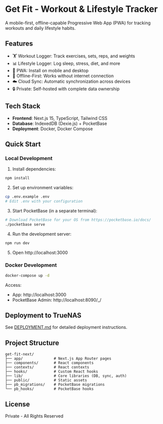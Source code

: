 # Get Fit - Workout & Lifestyle Tracker

A mobile-first, offline-capable Progressive Web App (PWA) for tracking workouts and daily lifestyle habits.

## Features

- 🏋️ Workout Logger: Track exercises, sets, reps, and weights
- 📊 Lifestyle Logger: Log sleep, stress, diet, and more
- 📱 PWA: Install on mobile and desktop
- 🔄 Offline-First: Works without internet connection
- ☁️ Cloud Sync: Automatic synchronization across devices
- 🔒 Private: Self-hosted with complete data ownership

## Tech Stack

- **Frontend**: Next.js 15, TypeScript, Tailwind CSS
- **Database**: IndexedDB (Dexie.js) + PocketBase
- **Deployment**: Docker, Docker Compose

## Quick Start

### Local Development

1. Install dependencies:
```bash
npm install
```

2. Set up environment variables:
```bash
cp .env.example .env
# Edit .env with your configuration
```

3. Start PocketBase (in a separate terminal):
```bash
# Download PocketBase for your OS from https://pocketbase.io/docs/
./pocketbase serve
```

4. Run the development server:
```bash
npm run dev
```

5. Open http://localhost:3000

### Docker Development

```bash
docker-compose up -d
```

Access:
- App: http://localhost:3000
- PocketBase Admin: http://localhost:8090/_/

## Deployment to TrueNAS

See [DEPLOYMENT.md](./DEPLOYMENT.md) for detailed deployment instructions.

## Project Structure

```
get-fit-next/
├── app/              # Next.js App Router pages
├── components/       # React components
├── contexts/         # React contexts
├── hooks/            # Custom React hooks
├── lib/              # Core libraries (DB, sync, auth)
├── public/           # Static assets
├── pb_migrations/    # PocketBase migrations
└── pb_hooks/         # PocketBase hooks
```

## License

Private - All Rights Reserved
